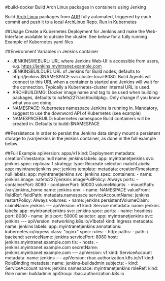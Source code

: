 #build-docker
Build Arch Linux packages in containers using Jenking

Build 
[Arch Linux](https://archlinux.org)
packages from
[AUR](https://aur.archlinux.org) fully automated, triggered by each commit
 and push it to a local ArchLinux Repo. Run in Kubernetes

##Usage
Create a Kubernetes Deployment for Jenkins and make the Web-Interface 
available to outside the cluster. See below for a fully running Example of
Kubernetes yaml files


##Environment Variables in Jenkins container
- JENKINSWEBURL: URL where Jenkins Web-UI is accessible from users, e.g. 
https://jenkins.myintranet.example.com
- JENKINSBUILDURL URL of Jenkins for Build nodes, defaults to
http://jenkins.$NAMESPACE.svc.cluster.local:8080.
Build Agents will connect to this URL when a container is started and Jenkins
will wait for the connection.
Typically a Kubernetes-cluster internal URL is used.
- ARCHBUILDIMG: Docker image name and tag to be used when building packages,
defaults to nafets227/archbuildpkg:<tag>.
Only change if you know what you are doing.
- NAMESPACE: Kubernetes namespace Jenkins is running in.
Mandatory, suggest to use the downword API of Kubernetes (see example)
- NAMESPACEBUILD: kubernetes namespace Build containers will be created in.
Defaults to build-$NAMESPACE
  
##Persistence
In order to persist the Jenkins data simply mount a persistent storage to 
/var/jenkins in the jenkins container, as done in the full example below. 

##Full Example
	apiVersion: apps/v1
	kind: Deployment
	metadata:
	  creationTimestamp: null
	  name: jenkins
	  labels:
	    app: myintranetjenkins
	    svc: jenkins
	spec:
	  replicas: 1
	  strategy:
	    type: Recreate
	  selector:
	    matchLabels:
	      app: myintranetjenkins
	      svc: jenkins
	  template:
	    metadata:
	      creationTimestamp: null
	      labels:
	        app: myintranetjenkins
	        svc: jenkins
	    spec:
	      containers:
	      - name: jenkins
	        image: nafets227/jenkins
	        imagePullPolicy: Always
	        ports:
	        - containerPort: 8080
	        - containerPort: 50000
	        volumeMounts:
	        - mountPath: /var/jenkins_home
	          name: jenkins
	        env:
	        - name: NAMESPACE
	          valueFrom:
	            fieldRef:
	              fieldPath: metadata.namespace
	      serviceAccountName: jenkins
	      restartPolicy: Always
	      volumes:
	      - name: jenkins
	        persistentVolumeClaim:
	   claimName: jenkins
	---
	apiVersion: v1
	kind: Service
	metadata:
	  name: jenkins
	  labels:
	    app: myintranetjenkins
	    svc: jenkins
	spec:
	  ports:
	  - name: headless
	    port: 8080
	  - name: jnlp
	    port: 50000
	  selector:
	    app: myintranetjenkins
	    svc: jenkins
	---
	apiVersion: networking.k8s.io/v1beta1
	kind: Ingress
	metadata:
	  name: jenkins
	  labels:
	    app: myintranetjenkins
	  annotations:
	    kubernetes.io/ingress.class: "nginx"
	spec:
	  rules:
	    - http:
	        paths:
	        - path: /
	          backend:
	            serviceName: jenkins
	            servicePort: 8080
	      host: jenkins.myintranet.example.com
	  tls:
	  - hosts:
	    - jenkins.myintranet.example.com
	    secretName: jenkins.myintranet.example.com
	---
	apiVersion: v1
	kind: ServiceAccount
	metadata:
	  name: jenkins
	---
	apiVersion: rbac.authorization.k8s.io/v1
	kind: RoleBinding
	metadata:
	  name: jenkins-buildadmin
	subjects:
	- kind: ServiceAccount
	  name: jenkins
	  namespace: myintranetjenkins
	roleRef:
	  kind: Role
	  name: buildadmin
	  apiGroup: rbac.authorization.k8s.io
